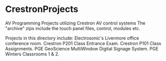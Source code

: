 # CrestronProjects
AV Programming Projects utilizing Crestron AV control systems
The "archive" zips include the touch panel files, control, modules etc. 

Projects in this directory include:
Electrosonic's Livermore office conference room.
Crestron P201 Class Entrance Exam.
Crestron P101 Class Assignments.
PGE GeoScience MultiWindow Digital Signage System.
PGE Winters Classrooms 1 & 2.


